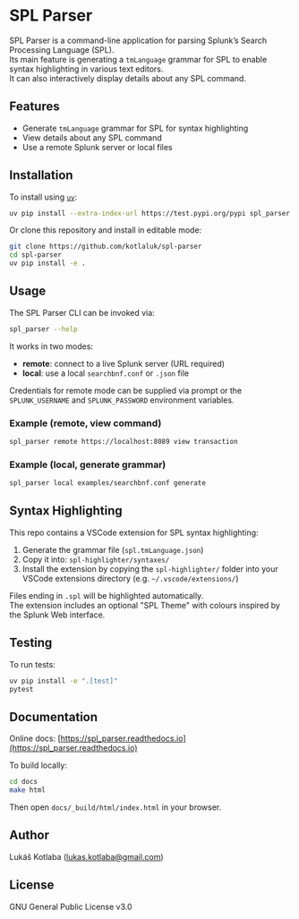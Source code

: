# SPL Parser

SPL Parser is a command-line application for parsing Splunk’s Search Processing
Language (SPL).\
Its main feature is generating a `tmLanguage` grammar for SPL to enable syntax
highlighting in various text editors.\
It can also interactively display details about any SPL command.

## Features

- Generate `tmLanguage` grammar for SPL for syntax highlighting
- View details about any SPL command
- Use a remote Splunk server or local files

## Installation

To install using [`uv`](https://github.com/astral-sh/uv):

```bash
uv pip install --extra-index-url https://test.pypi.org/pypi spl_parser
```

Or clone this repository and install in editable mode:

```bash
git clone https://github.com/kotlaluk/spl-parser
cd spl-parser
uv pip install -e .
```

## Usage

The SPL Parser CLI can be invoked via:

```bash
spl_parser --help
```

It works in two modes:

- **remote**: connect to a live Splunk server (URL required)
- **local**: use a local `searchbnf.conf` or `.json` file

Credentials for remote mode can be supplied via prompt or the `SPLUNK_USERNAME`
and `SPLUNK_PASSWORD` environment variables.

### Example (remote, view command)

```bash
spl_parser remote https://localhost:8089 view transaction
```

### Example (local, generate grammar)

```bash
spl_parser local examples/searchbnf.conf generate
```

## Syntax Highlighting

This repo contains a VSCode extension for SPL syntax highlighting:

1. Generate the grammar file (`spl.tmLanguage.json`)
2. Copy it into: `spl-highlighter/syntaxes/`
3. Install the extension by copying the `spl-highlighter/` folder into your
   VSCode extensions directory (e.g. `~/.vscode/extensions/`)

Files ending in `.spl` will be highlighted automatically.\
The extension includes an optional "SPL Theme" with colours inspired by the
Splunk Web interface.

## Testing

To run tests:

```bash
uv pip install -e ".[test]"
pytest
```

## Documentation

Online docs:
[https://spl_parser.readthedocs.io](https://spl_parser.readthedocs.io)

To build locally:

```bash
cd docs
make html
```

Then open `docs/_build/html/index.html` in your browser.

## Author

Lukáš Kotlaba (<lukas.kotlaba@gmail.com>)

## License

GNU General Public License v3.0
